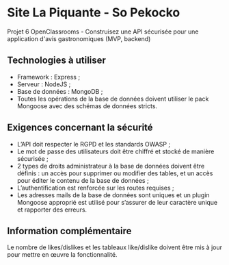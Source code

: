 <h1>Site La Piquante - So Pekocko</h1>
<p>Projet 6 OpenClassrooms - Construisez une API sécurisée pour une application d'avis gastronomiques (MVP, backend)</p>

<h2>Technologies à utiliser</h2>
<ul>
    <li>Framework : Express ;</li>
    <li>Serveur : NodeJS ;</li>
    <li>Base de données : MongoDB ;</li>
    <li>Toutes les opérations de la base de données doivent utiliser le pack Mongoose avec des schémas de données stricts.</li>
</ul>

<h2>Exigences concernant la sécurité</h2>
<ul>
    <li>L’API doit respecter le RGPD et les standards OWASP ;</li>
    <li>Le mot de passe des utilisateurs doit être chiffré et stocké de manière sécurisée ;</li>
    <li>2 types de droits administrateur à la base de données doivent être définis : un accès pour supprimer ou modifier des tables, et un accès pour éditer le contenu de la base de données ;</li>
    <li>L’authentification est renforcée sur les routes requises ;</li>
    <li>Les adresses mails de la base de données sont uniques et un plugin Mongoose approprié est utilisé pour s’assurer de leur caractère unique et rapporter des erreurs.</li>
</ul>

<h2>Information complémentaire</h2>
<p>Le nombre de likes/dislikes et les tableaux like/dislike doivent être mis à jour pour mettre en œuvre la fonctionnalité.</p>
